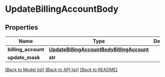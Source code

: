 # UpdateBillingAccountBody

## Properties
Name | Type | Description | Notes
------------ | ------------- | ------------- | -------------
**billing_account** | [**UpdateBillingAccountBodyBillingAccount**](UpdateBillingAccountBodyBillingAccount.md) |  | [optional] 
**update_mask** | **str** |  | 

[[Back to Model list]](../README.md#documentation-for-models) [[Back to API list]](../README.md#documentation-for-api-endpoints) [[Back to README]](../README.md)



